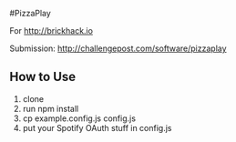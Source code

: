 #PizzaPlay

For http://brickhack.io 

Submission:
http://challengepost.com/software/pizzaplay

## How to Use

1. clone
2. run npm install
3. cp example.config.js config.js
4. put your Spotify OAuth stuff in config.js